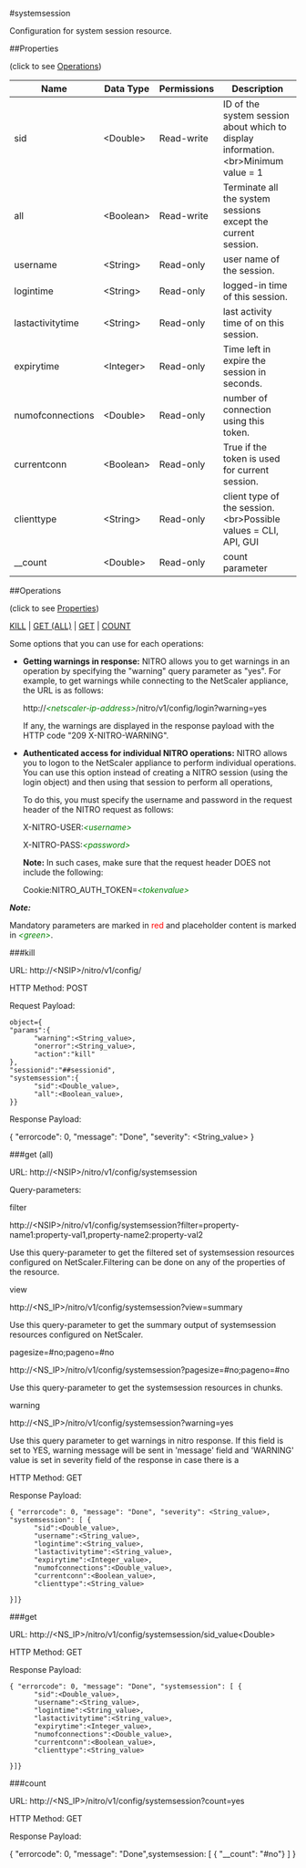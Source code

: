#systemsession

Configuration for system session resource.


##Properties 
<span>(click to see [Operations](#operations))</span>


<table><thead><tr><th>Name</th><th> Data Type</th><th> Permissions</th><th>Description</th></tr></thead><tbody><tr><td>sid</td><td>&lt;Double></td><td>Read-write</td><td>ID of the system session about which to display information.&lt;br>Minimum value = 1</td><tr><tr><td>all</td><td>&lt;Boolean></td><td>Read-write</td><td>Terminate all the system sessions except the current session.</td><tr><tr><td>username</td><td>&lt;String></td><td>Read-only</td><td>user name of the session.</td><tr><tr><td>logintime</td><td>&lt;String></td><td>Read-only</td><td>logged-in time of this session.</td><tr><tr><td>lastactivitytime</td><td>&lt;String></td><td>Read-only</td><td>last activity time of on this session.</td><tr><tr><td>expirytime</td><td>&lt;Integer></td><td>Read-only</td><td>Time left in expire the session in seconds.</td><tr><tr><td>numofconnections</td><td>&lt;Double></td><td>Read-only</td><td>number of connection using this token.</td><tr><tr><td>currentconn</td><td>&lt;Boolean></td><td>Read-only</td><td>True if the token is used for current session.</td><tr><tr><td>clienttype</td><td>&lt;String></td><td>Read-only</td><td>client type of the session.&lt;br>Possible values = CLI, API, GUI</td><tr><tr><td>__count</td><td>&lt;Double></td><td>Read-only</td><td>count parameter</td><tr></tbody></table>
##Operations 
<span>(click to see [Properties](#properties))</span>


[KILL](#kill) | [GET (ALL)](#get-(all)) | [GET](#get) | [COUNT](#count)


Some options that you can use for each operations:
<ul><li><p><b>Getting warnings in response:</b> NITRO allows you to get warnings in an operation by specifying the "warning" query parameter as "yes". For example, to get warnings while connecting to the NetScaler appliance, the URL is as follows:</p><p>http://<span style="color:green;font-style:italic;">&lt;netscaler-ip-address&gt;</span>/nitro/v1/config/login?warning=yes</p><p>If any, the warnings are displayed in the response payload with the HTTP code "209 X-NITRO-WARNING".</p></li><li><p><b>Authenticated access for individual NITRO operations:</b> NITRO allows you to logon to the NetScaler appliance to perform individual operations. You can use this option instead of creating a NITRO session (using the login object) and then using that session to perform all operations,</p><p>To do this, you must specify the username and password in the request header of the NITRO request as follows:</p><p>X-NITRO-USER:<span style="color:green;font-style:italic;">&lt;username&gt;</span></p><p>X-NITRO-PASS:<span style="color:green;font-style:italic;">&lt;password&gt;</span></p><p><b>Note:</b> In such cases, make sure that the request header DOES not include the following:</p><p>Cookie:NITRO_AUTH_TOKEN=<span style="color:green;font-style:italic;">&lt;tokenvalue&gt;</span></p></li></ul>



***Note:*** 
Mandatory parameters are marked in <span style="color:#FF0000;">red</span> and placeholder content is marked in <span style="color:green;font-style:italic">&lt;green&gt;</span>.

###kill



URL: http://&lt;NSIP&gt;/nitro/v1/config/
HTTP Method: POST
Request Payload: ```object={"params":{      "warning":<String_value>,      "onerror":<String_value>,      "action":"kill"},"sessionid":"##sessionid","systemsession":{      "sid":<Double_value>,      "all":<Boolean_value>,}}```
Response Payload: 
{ "errorcode": 0, "message": "Done", "severity": <String_value> }


###get (all)



URL: http://&lt;NSIP&gt;/nitro/v1/config/systemsession
Query-parameters:
filter
http://&lt;NSIP&gt;/nitro/v1/config/systemsession?filter=property-name1:property-val1,property-name2:property-val2
Use this query-parameter to get the filtered set of systemsession resources configured on NetScaler.Filtering can be done on any of the properties of the resource.


view
http://&lt;NS_IP&gt;/nitro/v1/config/systemsession?view=summary
Use this query-parameter to get the summary output of systemsession resources configured on NetScaler.


pagesize=#no;pageno=#no
http://&lt;NS_IP&gt;/nitro/v1/config/systemsession?pagesize=#no;pageno=#no
Use this query-parameter to get the systemsession resources in chunks.


warning
http://&lt;NS_IP&gt;/nitro/v1/config/systemsession?warning=yes
Use this query parameter to get warnings in nitro response. If this field is set to YES, warning message will be sent in 'message' field and 'WARNING' value is set in severity field of the response in case there is a



HTTP Method: GET
Response Payload: ```{ "errorcode": 0, "message": "Done", "severity": <String_value>, "systemsession": [ {      "sid":<Double_value>,      "username":<String_value>,      "logintime":<String_value>,      "lastactivitytime":<String_value>,      "expirytime":<Integer_value>,      "numofconnections":<Double_value>,      "currentconn":<Boolean_value>,      "clienttype":<String_value>}]}```



###get



URL: http://&lt;NS_IP&gt;/nitro/v1/config/systemsession/sid_value&lt;Double&gt;
HTTP Method: GET
Response Payload: ```{ "errorcode": 0, "message": "Done", "systemsession": [ {      "sid":<Double_value>,      "username":<String_value>,      "logintime":<String_value>,      "lastactivitytime":<String_value>,      "expirytime":<Integer_value>,      "numofconnections":<Double_value>,      "currentconn":<Boolean_value>,      "clienttype":<String_value>}]}```



###count



URL: http://&lt;NS_IP&gt;/nitro/v1/config/systemsession?count=yes
HTTP Method: GET
Response Payload: 
{ "errorcode": 0, "message": "Done",systemsession: [ { "__count": "#no"} ] }


